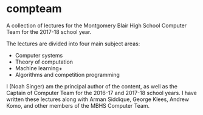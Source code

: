 # compteam
A collection of lectures for the Montgomery Blair High School Computer Team for the 2017-18 school year.

The lectures are divided into four main subject areas:
* Computer systems
* Theory of computation
* Machine learning+
* Algorithms and competition programming

I (Noah Singer) am the principal author of the content, as well as the Captain of Computer Team for the 2016-17 and 2017-18 school years. I have written these lectures along with Arman Siddique, George Klees, Andrew Komo, and other members of the MBHS Computer Team.
